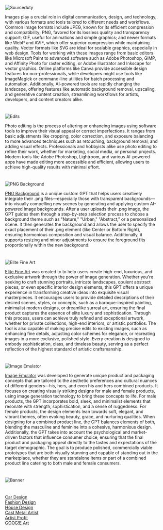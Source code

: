 ![Sourceduty](https://github.com/user-attachments/assets/d037eeb9-9a68-4cff-b5ed-239084153593)

Images play a crucial role in digital communication, design, and technology, with various formats and tools tailored to different needs and workflows. Common image formats include JPEG, known for its efficient compression and compatibility; PNG, favored for its lossless quality and transparency support; GIF, useful for animations and simple graphics; and newer formats like WebP and AVIF, which offer superior compression while maintaining quality. Vector formats like SVG are ideal for scalable graphics, especially in web design. Tools for working with these images range from basic editors like Microsoft Paint to advanced software such as Adobe Photoshop, GIMP, and Affinity Photo for raster editing, or Adobe Illustrator and Inkscape for vector graphics. Online platforms like Canva provide accessible design features for non-professionals, while developers might use tools like ImageMagick or command-line utilities for batch processing and automation. Additionally, AI-powered tools are rapidly changing the landscape, offering features like automatic background removal, upscaling, and generative content creation, streamlining workflows for artists, developers, and content creators alike.

#

![Edits](https://github.com/user-attachments/assets/272ff1f3-c284-4848-a551-5e998c6f1019)

Photo editing is the process of altering or enhancing images using software tools to improve their visual appeal or correct imperfections. It ranges from basic adjustments like cropping, color correction, and exposure balancing to more advanced techniques such as retouching, background removal, and adding visual effects. Professionals and hobbyists alike use photo editing to refine their work, whether for marketing, social media, or personal projects. Modern tools like Adobe Photoshop, Lightroom, and various AI-powered apps have made editing more accessible and efficient, allowing users to achieve high-quality results with minimal effort.

#

![PNG Background](https://github.com/user-attachments/assets/cb37e039-86f6-41d7-bc3c-b23933ee01e7)

[PNG Background](https://chatgpt.com/g/g-68354e7b090081919b75d2ef1965d36b-png-background) is a unique custom GPT that helps users creatively integrate their .png files—especially those with transparent backgrounds—into visually compelling new scenes by generating and applying custom AI-powered image backgrounds. After a user uploads their .png image, the GPT guides them through a step-by-step selection process to choose a background theme such as "Nature," "Urban," "Abstract," or a personalized scene. It then generates the background and allows the user to specify the exact placement of their .png element (like Center or Bottom Right), ensuring harmonious composition and visual balance. Additionally, it supports resizing and minor adjustments to ensure the foreground fits proportionally within the new background.

#

![Elite Fine Art](https://github.com/user-attachments/assets/6ad6013e-145d-4435-8cbd-2652687fce31)

[Elite Fine Art](https://chatgpt.com/g/g-682f790b03c88191932168a8c76901db-elite-fine-art) was created to to help users create high-end, luxurious, and exclusive artwork through the power of image generation. Whether you're seeking to craft stunning portraits, intricate landscapes, opulent abstract pieces, or even specific interior design elements, this GPT offers a unique experience in transforming creative ideas into exquisite visual masterpieces. It encourages users to provide detailed descriptions of their desired scenes, styles, or concepts, such as a baroque-inspired painting, minimalist modern designs, or dreamlike surreal art, ensuring the final product captures the essence of elite luxury and sophistication. Through this process, users can achieve truly refined and exceptional artwork, whether for private collections, high-end interiors, or artistic portfolios. The tool is also capable of making precise edits to existing images, such as enhancing fine details, adjusting color schemes for elegance, or recreating images in a more exclusive, polished style. Every creation is designed to embody sophistication, class, and timeless beauty, serving as a perfect reflection of the highest standard of artistic craftsmanship.

#

![Image Emulator](https://github.com/user-attachments/assets/26d79493-48cf-47a9-bdee-90b41d66784a)

[Image Emulator](https://chatgpt.com/g/g-RF3VlAjnL-image-emulator) was developed to generate unique product and packaging concepts that are tailored to the aesthetic preferences and cultural nuances of different genders—his, hers, and even his and hers combined products. It focuses on creating visually striking designs for male and female products, using image generation technology to bring these concepts to life. For male products, the GPT incorporates bold, sleek, and minimalist elements that resonate with strength, sophistication, and a sense of ruggedness. For female products, the design elements lean towards soft, elegant, and vibrant themes, often evoking beauty, grace, and nurturing qualities. When designing for a combined product line, the GPT balances elements of both, blending the masculine and feminine into a cohesive, harmonious design. Additionally, the GPT takes into account the psychological and market-driven factors that influence consumer choice, ensuring that the final product and packaging appeal directly to the tastes and expectations of the target demographic. The goal is to produce polished, commercially viable prototypes that are both visually stunning and capable of standing out in the marketplace, whether they are standalone items or part of a combined product line catering to both male and female consumers.


#
![Banner](https://github.com/user-attachments/assets/fe872224-81ab-4f33-8f7d-d96b83087c05)
#

[Car Design](https://github.com/sourceduty/Car_Design)
<br>
[Fashion Design](https://github.com/sourceduty/Fashion_Design)
<br>
[House Design](https://github.com/sourceduty/House_Design)
<br>
[Cast Metal Artist](https://chatgpt.com/g/g-67e9e3c341388191b6001b32031517ff-cast-metal-artist)
<br>
[Artist Profit](https://chatgpt.com/g/g-67728ee189408191b916b0579c589f46-artist-profit)
<br>
[GOOG!E Art](https://chatgpt.com/g/g-go6tOJhOh-goog-e-art)
